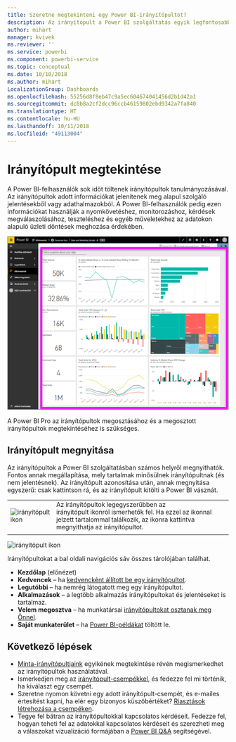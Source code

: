 ```yaml
---
title: Szeretne megtekinteni egy Power BI-irányítópultot?
description: Az irányítópult a Power BI szolgáltatás egyik legfontosabb funkciója.
author: mihart
manager: kvivek
ms.reviewer: ''
ms.service: powerbi
ms.component: powerbi-service
ms.topic: conceptual
ms.date: 10/10/2018
ms.author: mihart
LocalizationGroup: Dashboards
ms.openlocfilehash: 55256d8f8eb47c9a5ec604674041456d2b1d42a1
ms.sourcegitcommit: dc8b8a2cf2dcc96ccb46159802ebd9342a7fa840
ms.translationtype: HT
ms.contentlocale: hu-HU
ms.lasthandoff: 10/11/2018
ms.locfileid: "49113004"
---
```

# <a name="view-a-dashboard"></a>Irányítópult megtekintése
A Power BI-felhasználók sok időt töltenek irányítópultok tanulmányozásával. Az irányítópultok adott információkat jelenítenek meg alapul szolgáló jelentésekből vagy adathalmazokból. A Power BI-felhasználók pedig ezen információkat használják a nyomkövetéshez, monitorozáshoz, kérdések megválaszolásához, teszteléshez és egyéb műveletekhez az adatokon alapuló üzleti döntések meghozása érdekében.

![irányítópult](media/end-user-dashboard-open/power-bi-new-dash.png)


A Power BI Pro az irányítópultok megosztásához és a megosztott irányítópultok megtekintéséhez is szükséges.

## <a name="open-a-dashboard"></a>Irányítópult megnyitása
Az irányítópultok a Power BI szolgáltatásban számos helyről megnyithatók.  Fontos annak megállapítása, mely tartalmak minősülnek irányítópultnak (és nem jelentésnek). Az irányítópult azonosítása után, annak megnyitása egyszerű: csak kattintson rá, és az irányítópult kitölti a Power BI vásznát.


|              |         |
|------------|--------------------------------|
|![irányítópult ikon](media/end-user-dashboard-open/power-bi-dashboard-icon.png)      |Az irányítópultok legegyszerűbben az <br>irányítópult ikonról ismerhetők fel. Ha ezzel az ikonnal jelzett tartalommal találkozik, az ikonra kattintva megnyithatja az irányítópultot. |
|                    |          |

![irányítópult ikon](media/end-user-dashboard-open/opendash.gif)
 

<!--insert aGIF-->

Irányítópultokat a bal oldali navigációs sáv összes tárolójában találhat. 
- **Kezdőlap** (előnézet)
- **Kedvencek** – ha [kedvencként állított be egy irányítópultot](end-user-favorite.md).
- **Legutóbbi** – ha nemrég látogatott meg egy irányítópultot.
- **Alkalmazások** – a legtöbb alkalmazás irányítópultokat és jelentéseket is tartalmaz.
- **Velem megosztva** – ha munkatársai [irányítópultokat osztanak meg Önnel](end-user-shared-with-me.md).
- **Saját munkaterület** – ha [Power BI-példákat](../sample-datasets.md) töltött le.


## <a name="next-steps"></a>Következő lépések
* [Minta-irányítópultjaink](../sample-tutorial-connect-to-the-samples.md) egyikének megtekintése révén megismerkedhet az irányítópultok használatával.
* Ismerkedjen meg az [irányítópult-csempékkel](end-user-tiles.md), és fedezze fel mi történik, ha kiválaszt egy csempét.
* Szeretne nyomon követni egy adott irányítópult-csempét, és e-mailes értesítést kapni, ha elér egy bizonyos küszöbértéket? [Riasztások létrehozása a csempéken](end-user-alerts.md).
* Tegye fel bátran az irányítópultokkal kapcsolatos kérdéseit. Fedezze fel, hogyan teheti fel az adatokkal kapcsolatos kérdéseit és szerezheti meg a válaszokat vizualizáció formájában a [Power BI Q&A](end-user-q-and-a.md) segítségével. 